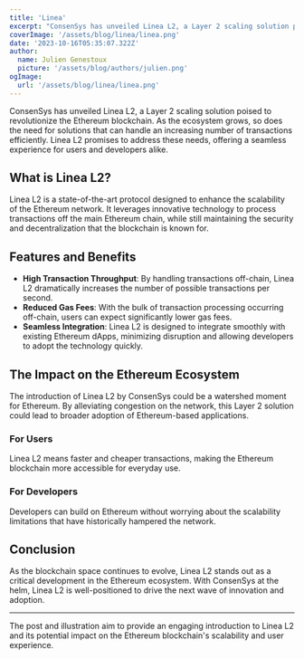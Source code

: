 ```yaml
---
title: 'Linea'
excerpt: "ConsenSys has unveiled Linea L2, a Layer 2 scaling solution poised to revolutionize the Ethereum blockchain. As the ecosystem grows, so does the need for solutions that can handle an increasing number of transactions efficiently. Linea L2 promises to address these needs, offering a seamless experience for users and developers alike."
coverImage: '/assets/blog/linea/linea.png'
date: '2023-10-16T05:35:07.322Z'
author:
  name: Julien Genestoux
  picture: '/assets/blog/authors/julien.png'
ogImage:
  url: '/assets/blog/linea/linea.png'
---
```


ConsenSys has unveiled Linea L2, a Layer 2 scaling solution poised to revolutionize the Ethereum blockchain. As the ecosystem grows, so does the need for solutions that can handle an increasing number of transactions efficiently. Linea L2 promises to address these needs, offering a seamless experience for users and developers alike.

## What is Linea L2?

Linea L2 is a state-of-the-art protocol designed to enhance the scalability of the Ethereum network. It leverages innovative technology to process transactions off the main Ethereum chain, while still maintaining the security and decentralization that the blockchain is known for.

## Features and Benefits

- **High Transaction Throughput**: By handling transactions off-chain, Linea L2 dramatically increases the number of possible transactions per second.
- **Reduced Gas Fees**: With the bulk of transaction processing occurring off-chain, users can expect significantly lower gas fees.
- **Seamless Integration**: Linea L2 is designed to integrate smoothly with existing Ethereum dApps, minimizing disruption and allowing developers to adopt the technology quickly.

## The Impact on the Ethereum Ecosystem

The introduction of Linea L2 by ConsenSys could be a watershed moment for Ethereum. By alleviating congestion on the network, this Layer 2 solution could lead to broader adoption of Ethereum-based applications.

### For Users

Linea L2 means faster and cheaper transactions, making the Ethereum blockchain more accessible for everyday use.

### For Developers

Developers can build on Ethereum without worrying about the scalability limitations that have historically hampered the network.

## Conclusion

As the blockchain space continues to evolve, Linea L2 stands out as a critical development in the Ethereum ecosystem. With ConsenSys at the helm, Linea L2 is well-positioned to drive the next wave of innovation and adoption.

---

The post and illustration aim to provide an engaging introduction to Linea L2 and its potential impact on the Ethereum blockchain's scalability and user experience.
